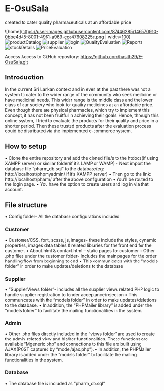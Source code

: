 # E-OsuSala
created to cater quality pharmaceuticals at an affordable price

![home](https://user-images.githubusercontent.com/87446285/146570910-0bbe4d45-8001-4961-a969-cce47608225e.png | width=100)
![productCatalog](https://user-images.githubusercontent.com/87446285/146570970-32bc8dbf-a668-4f75-ab81-fe6bf94ceda9.png)
![supplier](https://user-images.githubusercontent.com/87446285/146571020-996a7331-3383-4374-924d-6b953ef3c7f2.png)
![login](https://user-images.githubusercontent.com/87446285/146571152-7ab05cf4-32d5-40de-92c7-b773a57299aa.png)
![QualityEvaluation](https://user-images.githubusercontent.com/87446285/146571077-0d51b1b2-99c9-4505-8833-f17426681c12.png)
![Reports](https://user-images.githubusercontent.com/87446285/146571082-236ecaee-5659-499e-86f1-535a2f142e2c.png)
![stockDetails](https://user-images.githubusercontent.com/87446285/146571084-41295daa-bcac-4af2-8e0b-60395cb002a0.png)
![PriceEvaluation](https://user-images.githubusercontent.com/87446285/146571087-f5549323-9739-4dab-8e87-cc6d018e2be9.png)

Access
Access to GitHub repository:
https://github.com/hasith29/E-OsuSala.git

## Introduction
In the current Sri Lankan context and in even at the past there was not a system to cater to the wider range of the community who seek medicine or have medicinal needs. This wider range is the middle class and the lower class of our society who look for quality medicines at an affordable price. Even though there are physical pharmacies, which try to implement this concept, it has not been fruitful in achieving their goals. Hence, through this online system, I tried to evaluate the products for their quality and price in a shorter period. Then these trusted products after the evaluation process could be distributed via the implemented e-commerce system.

## How to setup
•	Clone the entire repository and add the cloned file/s to the htdocs(if using XAMPP server) or similar folder(if it’s LAMP or WAMP)
•	Next import the database file “pharm_db.sql” to the database(eg: http://localhost/phpmyadmin/ if it’s XAMPP server)
•	Then go to the link: http://localhost/pharm/  after the above configuration
•	You’ll be routed to the login page.
•	You have the option to create users and log in via that account.

## File structure
•	Config folder- All the database configurations included

### Customer
•	Customer/CSS, font, scsss, js, images- these include the styles, dynamic properties, images data tables & related libraries for the front end for the customer. 
•	About.html & contact.html – static pages for customer
•	Other .php files under the customer folder- Includes the main pages for the order handling flow from beginning to end
•	This communicates with the “models folder” in order to make updates/deletions to the database

### Supplier
•	“SupplierViews folder”- includes all the supplier views related PHP logic to handle supplier registration to tender acceptance/rejection
•	This communicates with the “models folder” in order to make updates/deletions to the database.
•	In addition, the “PHPMailer library” is added under the “models folder” to facilitate the mailing functionalities in the system.

### Admin
•	Other .php files directly included in the “views folder” are used to create the admin-related view and his/her functionalities. These functions are available “Mgeneric.php” and connections to this file are built using AJAX(POST captured by “model/ajax.php”).
•	In addition, the PHPMailer library is added under the “models folder” to facilitate the mailing functionalities in the system.

### Database
•	The database file is included as “pharm_db.sql”


